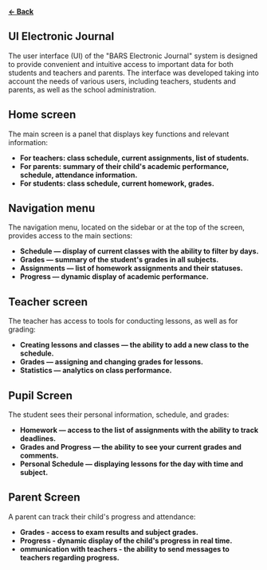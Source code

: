 **[← Back](./README.md)**

## UI Electronic Journal 
The user interface (UI) of the "BARS Electronic Journal" system is designed to provide convenient and intuitive access to important data for both students and teachers and parents. The interface was developed taking into account the needs of various users, including teachers, students and parents, as well as the school administration.

## Home screen
The main screen is a panel that displays key functions and relevant information:
- **For teachers: class schedule, current assignments, list of students.**
- **For parents: summary of their child's academic performance, schedule, attendance information.**
- **For students: class schedule, current homework, grades.**

## Navigation menu
The navigation menu, located on the sidebar or at the top of the screen, provides access to the main sections:
- **Schedule — display of current classes with the ability to filter by days.**
- **Grades — summary of the student's grades in all subjects.**
- **Assignments — list of homework assignments and their statuses.**
- **Progress — dynamic display of academic performance.**

## Teacher screen
The teacher has access to tools for conducting lessons, as well as for grading:
- **Creating lessons and classes — the ability to add a new class to the schedule.**
- **Grades — assigning and changing grades for lessons.**
- **Statistics — analytics on class performance.**

## Pupil Screen
The student sees their personal information, schedule, and grades:
- **Homework — access to the list of assignments with the ability to track deadlines.**
- **Grades and Progress — the ability to see your current grades and comments.**
- **Personal Schedule — displaying lessons for the day with time and subject.**

## Parent Screen
A parent can track their child's progress and attendance:
- **Grades - access to exam results and subject grades.**
- **Progress - dynamic display of the child's progress in real time.**
- **ommunication with teachers - the ability to send messages to teachers regarding progress.**
